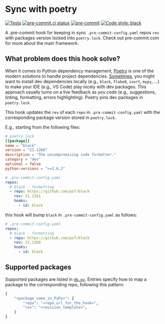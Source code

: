 # Sync with poetry

[![Tests](https://github.com/floatingpurr/sync_with_poetry/actions/workflows/tests.yml/badge.svg)](https://github.com/floatingpurr/sync_with_poetry/actions/workflows/tests.yml)
[![pre-commit.ci status](https://results.pre-commit.ci/badge/github/floatingpurr/sync_with_poetry/main.svg)](https://results.pre-commit.ci/latest/github/floatingpurr/sync_with_poetry/main)
[![pre-commit](https://img.shields.io/badge/pre--commit-enabled-brightgreen?logo=pre-commit&logoColor=white)](https://github.com/pre-commit/pre-commit)
[![Code style: black](https://img.shields.io/badge/code%20style-black-000000.svg)](https://github.com/psf/black)

A .pre-commit hook for keeping in sync `.pre-commit-config.yaml` repos `rev` with packages version locked into `poetry.lock`. Check out pre-commit.com for more about the main framework.

## What problem does this hook solve?

When it comes to Python dependency management, [Poetry](https://python-poetry.org/) is one of the modern solutions to handle project dependencies. [Sometimes](https://stackoverflow.com/q/70127649/4820341), you might want to install dev dependencies locally (e.g., `black`, `flake8`, `isort`, `mypy`, ...) to make your IDE (e.g., VS Code) play nicely with dev packages. This approach usually turns on a live feedback as you code (e.g., suggestions, linting, formatting, errors highlighting). Poetry pins dev packages in `poetry.lock`.

This hook updates the `rev` of each `repo` in `.pre-commit-config.yaml` with the corresponding package version stored in `poetry.lock`.

E.g., starting from the following files:

```toml
# poetry.lock
[[package]]
name = "black"
version = "21.12b0"
description = "The uncompromising code formatter."
category = "dev"
optional = false
python-versions = ">=3.6.2"
```

```yaml
# .pre-commit-config.yaml
repos:
  # black - formatting
  - repo: https://github.com/psf/black
    rev: 21.11b1
    hooks:
      - id: black
```

this hook will bump `black` in `.pre-commit-config.yaml` as follows:

```yaml
# .pre-commit-config.yaml
repos:
  # black - formatting
  - repo: https://github.com/psf/black
    rev: 21.12b0
    hooks:
      - id: black
```

## Supported packages

Supported packages are listed in [`db.py`](sync_with_poetry/db.py). Entries specify how to map a package to the corresponding repo, following this pattern:

```python
{
    "<package_name_in_PyPy>": {
        "repo": "<repo_url_for_the_hook>",
        "rev": "<revision_template>",
    }
}
```